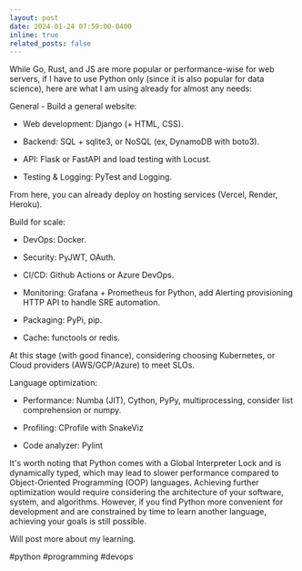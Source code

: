 ```yaml
---
layout: post
date: 2024-01-24 07:59:00-0400
inline: true
related_posts: false
---
```


While Go, Rust, and JS are more popular or performance-wise for web servers, if I have to use Python only (since it is also popular for data science), here are what I am using already for almost any needs: 



General - Build a general website: 

- Web development: Django (+ HTML, CSS).

- Backend: SQL + sqlite3, or NoSQL (ex, DynamoDB with boto3).

- API:  Flask or FastAPI and load testing with Locust.

- Testing & Logging: PyTest and Logging.

From here, you can already deploy on hosting services (Vercel, Render, Heroku). 



Build for scale:

- DevOps:  Docker.

- Security: PyJWT, OAuth.

- CI/CD: Github Actions or Azure DevOps.

- Monitoring: Grafana + Prometheus for Python, add Alerting provisioning HTTP API to handle SRE automation. 

- Packaging: PyPi, pip.

- Cache: functools or redis. 

At this stage (with good finance), considering choosing Kubernetes, or Cloud providers (AWS/GCP/Azure) to meet SLOs. 



Language optimization: 

- Performance: Numba (JIT), Cython, PyPy, multiprocessing, consider list comprehension or numpy. 

- Profiling: CProfile with SnakeViz

- Code analyzer: Pylint



It's worth noting that Python comes with a Global Interpreter Lock and is dynamically typed, which may lead to slower performance compared to Object-Oriented Programming (OOP) languages. Achieving further optimization would require considering the architecture of your software, system, and algorithms. However, if you find Python more convenient for development and are constrained by time to learn another language, achieving your goals is still possible.



Will post more about my learning.

#python #programming #devops